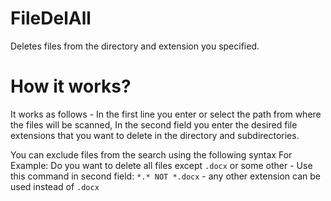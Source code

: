 # FileDelAll
Deletes files from the directory and extension you specified.

# How it works?
It works as follows - In the first line you enter or select the path from where the files will be scanned, In the second field you enter the desired file extensions that you want to delete in the directory and subdirectories.

You can exclude files from the search using the following syntax
For Example: Do you want to delete all files except `.docx` or some other - Use this command in second field: `*.* NOT *.docx` - any other extension can be used instead of `.docx`
